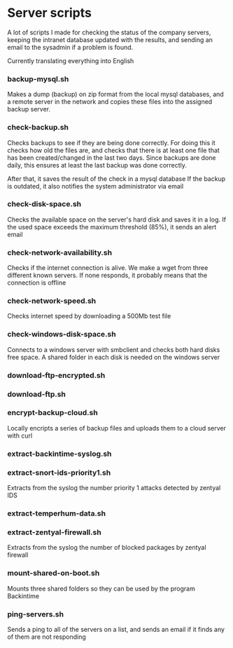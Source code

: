 # Server scripts
A lot of scripts I made for checking the status of the company servers, keeping the intranet database updated with the results, and sending an email to the sysadmin if a problem is found.

Currently translating everything into English

### backup-mysql.sh
Makes a dump (backup) on zip format from  the local mysql databases, and a remote server in the network and copies these files into the assigned backup server.

### check-backup.sh
Checks backups to see if they are being done correctly. For doing this it checks how old the files are, and checks that there is at least one file that has been created/changed in the last two days. Since backups are done daily, this ensures at least the last backup was done correctly.

After that, it saves the result of the check in a mysql database If the backup is outdated, it also notifies the system administrator via email

### check-disk-space.sh
Checks the available space on the server's hard disk and saves it in a log. If the used space exceeds the maximum threshold (85%), it sends an alert email

### check-network-availability.sh
Checks if the internet connection is alive. We make a wget from three different known servers. If none responds, it probably means that the connection is offline

### check-network-speed.sh
Checks internet speed by downloading a 500Mb test file

### check-windows-disk-space.sh
Connects to a windows server with smbclient and checks both hard disks free space. A shared folder in each disk is needed on the windows server

### download-ftp-encrypted.sh

### download-ftp.sh

### encrypt-backup-cloud.sh
Locally encripts a series of backup files and uploads them to a cloud server with curl

### extract-backintime-syslog.sh

### extract-snort-ids-priority1.sh
Extracts from the syslog the number priority 1 attacks detected by zentyal IDS

### extract-temperhum-data.sh

### extract-zentyal-firewall.sh
Extracts from the syslog the number of blocked packages by zentyal firewall

### mount-shared-on-boot.sh
Mounts three shared folders so they can be used by the program Backintime

### ping-servers.sh
Sends a ping to all of the servers on a list, and sends an email if it finds any of them are not responding